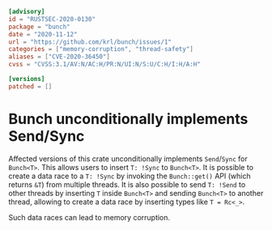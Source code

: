 ```toml
[advisory]
id = "RUSTSEC-2020-0130"
package = "bunch"
date = "2020-11-12"
url = "https://github.com/krl/bunch/issues/1"
categories = ["memory-corruption", "thread-safety"]
aliases = ["CVE-2020-36450"]
cvss = "CVSS:3.1/AV:N/AC:H/PR:N/UI:N/S:U/C:H/I:H/A:H"

[versions]
patched = []
```

# Bunch<T> unconditionally implements Send/Sync

Affected versions of this crate unconditionally implements `Send`/`Sync` for `Bunch<T>`.
This allows users to insert `T: !Sync` to `Bunch<T>`. It is possible to create a data race to a `T: !Sync` by invoking the `Bunch::get()` API (which returns `&T`) from multiple threads. It is also possible to send `T: !Send` to other threads by inserting `T` inside `Bunch<T>` and sending `Bunch<T>` to another thread, allowing to create a data race by inserting types like `T = Rc<_>`.

Such data races can lead to memory corruption.
